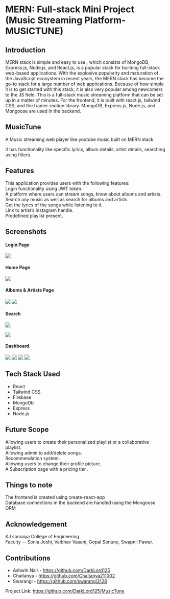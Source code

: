 # MERN: Full-stack Mini Project (Music Streaming Platform-MUSICTUNE)
## Introduction
MERN stack is simple and easy to use , which consists of MongoDB, Express.js, Node.js, and React.js, is a popular stack for building full-stack web-based applications. With the explosive popularity and maturation of the JavaScript ecosystem in recent years, the MERN stack has become the go-to stack for a large number of web applications. Because of how simple it is to get started with this stack, it is also very popular among newcomers to the JS field.
This is a full-stack music streaming platform that can be set up in a matter of minutes. For the frontend, it is built with react.js, tailwind CSS, and the framer-motion library. MongoDB, Express.js, Node.js, and Mongoose are used in the backend.
 

## MusicTune
A Music streaming web player like youtube music built on MERN stack.

It has functionality like specific lyrics, album details, artist details, searching using filters.
## Features
This application provides users with the following features:  
Login functionality using JWT token.  
A platform where users can stream songs, know about albums and artists.  
Search any music as well as search for albums and artists.   
Get the lyrics of the songs while listening to it.   
Link to artist’s instagram handle.  
Predefined playlist present. 
## Screenshots
#### Login Page
![](images/login.png)

#### Home Page
![](images/home%20page.png)

#### Albums & Artists Page
![](images/album%20and%20artist.png)
![](images/album%20and%20artist1.png)
#### Search 
![](images/search1.png)

![](images/search2.png)

#### Dashboard
![](images/dashboard1.png)
![](images/dashboard2.png)
![](images/dashboard3.png)
![](images/dashboard4.png)


## Tech Stack Used

* React
* Tailwind CSS
* Firebase
* MongoDb
* Express
* Node.js


## Future Scope
Allowing users to create their personalized playlist or a collaborative playlist.  
Allowing admin to add/delete songs.  
Recommendation system.  
Allowing users to change their profile picture.    
A Subscription page with a pricing tier .

## Things to note  
The frontend is created using create-react-app  
Database connections in the backend are handled using the Mongoose ORM


## Acknowledgement
KJ somaiya College of Engineering.  
Faculty -- Sonia Joshi, Vaibhav Vasani, Gopal Sonune, Swapnil Pawar.





<!-- CONTRIBUTING -->
## Contributions
- Ashwin Nair - <a>https://github.com/DarkLord125</a>
- Chaitanya - <a>https://github.com/Chaitanya211002</a>
- Swarangi - <a>https://github.com/swarangi3128</a>



Project Link: <a>https://github.com/DarkLord125/MusicTune</a>
